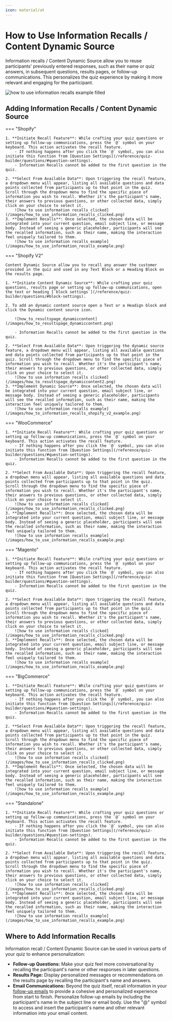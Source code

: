 ```yaml
---
icon: material/at
---
```


# How to Use Information Recalls / Content Dynamic Source

Information recalls / Content Dynamic Source allow you to reuse participants' previously entered responses, such as their name or quiz answers, in subsequent questions, results pages, or follow-up communications. This personalizes the quiz experience by making it more relevant and engaging for the participant.

![how to use information recalls example filled](/images/how_to_use_information_recalls_example_filled.png)

## Adding Information Recalls / Content Dynamic Source

=== "Shopify"

    1. **Initiate Recall Feature**: While crafting your quiz questions or setting up follow-up communications, press the `@` symbol on your keyboard. This action activates the recall feature. 
        - If nothing happens after you click the `@` symbol, you can also initiate this function from [Question Settings](/reference/quiz-builder/questions/#question-settings).
        - Information Recalls cannot be added to the first question in the quiz.

    2. **Select From Available Data**: Upon triggering the recall feature, a dropdown menu will appear, listing all available questions and data points collected from participants up to that point in the quiz. Scroll through the dropdown menu to find the specific piece of information you wish to recall. Whether it's the participant's name, their answers to previous questions, or other collected data, simply click on your choice to select it.
        ![how to use information recalls clicked](/images/how_to_use_information_recalls_clicked.png)
    3. **Implement Recalls**: Once selected, the chosen data will be integrated into your current question, email subject line, or message body. Instead of seeing a generic placeholder, participants will see the recalled information, such as their name, making the interaction feel uniquely tailored to them.
        ![how to use information recalls example](/images/how_to_use_information_recalls_example.png)

=== "Shopify V2"

    Content Dynamic Source allow you to recall any answer the customer provided in the quiz and used in any Text Block or a Heading Block on the results page.

    1. **Initiate Content Dynamic Source**: While crafting your quiz questions, results page or setting up follow-up communications, open the text or heading [`block settings`](/reference/quiz-builder/questions/#block-settings).

    2. To add an dynamic content source open a Text or a Headign block and click the Dynamic content source icon.

        ![how_to_resultspage_dynamiccontent](/images/how_to_resultspage_dynamiccontent.png)

        - Information Recalls cannot be added to the first question in the quiz.

    2. **Select From Available Data**: Upon triggering the dynamic source feature, a dropdown menu will appear, listing all available questions and data points collected from participants up to that point in the quiz. Scroll through the dropdown menu to find the specific piece of information you wish to recall. Whether it's the participant's name, their answers to previous questions, or other collected data, simply click on your choice to select it.
        ![how to use information recalls clicked](/images/how_to_resultspage_dynamiccontent2.png)
    3. **Implement Dynamic Source**: Once selected, the chosen data will be integrated into your current question, email subject line, or message body. Instead of seeing a generic placeholder, participants will see the recalled information, such as their name, making the interaction feel uniquely tailored to them.
        ![how to use information recalls example](/images/how_to_information_recalls_shopify_v2_example.png)

=== "WooCommerce"

    1. **Initiate Recall Feature**: While crafting your quiz questions or setting up follow-up communications, press the `@` symbol on your keyboard. This action activates the recall feature. 
        - If nothing happens after you click the `@` symbol, you can also initiate this function from [Question Settings](/reference/quiz-builder/questions/#question-settings).
        - Information Recalls cannot be added to the first question in the quiz.

    2. **Select From Available Data**: Upon triggering the recall feature, a dropdown menu will appear, listing all available questions and data points collected from participants up to that point in the quiz. Scroll through the dropdown menu to find the specific piece of information you wish to recall. Whether it's the participant's name, their answers to previous questions, or other collected data, simply click on your choice to select it.
        ![how to use information recalls clicked](/images/how_to_use_information_recalls_clicked.png)
    3. **Implement Recalls**: Once selected, the chosen data will be integrated into your current question, email subject line, or message body. Instead of seeing a generic placeholder, participants will see the recalled information, such as their name, making the interaction feel uniquely tailored to them.
        ![how to use information recalls example](/images/how_to_use_information_recalls_example.png)

=== "Magento"

    1. **Initiate Recall Feature**: While crafting your quiz questions or setting up follow-up communications, press the `@` symbol on your keyboard. This action activates the recall feature. 
        - If nothing happens after you click the `@` symbol, you can also initiate this function from [Question Settings](/reference/quiz-builder/questions/#question-settings).
        - Information Recalls cannot be added to the first question in the quiz.

    2. **Select From Available Data**: Upon triggering the recall feature, a dropdown menu will appear, listing all available questions and data points collected from participants up to that point in the quiz. Scroll through the dropdown menu to find the specific piece of information you wish to recall. Whether it's the participant's name, their answers to previous questions, or other collected data, simply click on your choice to select it.
        ![how to use information recalls clicked](/images/how_to_use_information_recalls_clicked.png)
    3. **Implement Recalls**: Once selected, the chosen data will be integrated into your current question, email subject line, or message body. Instead of seeing a generic placeholder, participants will see the recalled information, such as their name, making the interaction feel uniquely tailored to them.
        ![how to use information recalls example](/images/how_to_use_information_recalls_example.png)

=== "BigCommerce"

    1. **Initiate Recall Feature**: While crafting your quiz questions or setting up follow-up communications, press the `@` symbol on your keyboard. This action activates the recall feature. 
        - If nothing happens after you click the `@` symbol, you can also initiate this function from [Question Settings](/reference/quiz-builder/questions/#question-settings).
        - Information Recalls cannot be added to the first question in the quiz.

    2. **Select From Available Data**: Upon triggering the recall feature, a dropdown menu will appear, listing all available questions and data points collected from participants up to that point in the quiz. Scroll through the dropdown menu to find the specific piece of information you wish to recall. Whether it's the participant's name, their answers to previous questions, or other collected data, simply click on your choice to select it.
        ![how to use information recalls clicked](/images/how_to_use_information_recalls_clicked.png)
    3. **Implement Recalls**: Once selected, the chosen data will be integrated into your current question, email subject line, or message body. Instead of seeing a generic placeholder, participants will see the recalled information, such as their name, making the interaction feel uniquely tailored to them.
        ![how to use information recalls example](/images/how_to_use_information_recalls_example.png)

=== "Standalone"

    1. **Initiate Recall Feature**: While crafting your quiz questions or setting up follow-up communications, press the `@` symbol on your keyboard. This action activates the recall feature. 
        - If nothing happens after you click the `@` symbol, you can also initiate this function from [Question Settings](/reference/quiz-builder/questions/#question-settings).
        - Information Recalls cannot be added to the first question in the quiz.

    2. **Select From Available Data**: Upon triggering the recall feature, a dropdown menu will appear, listing all available questions and data points collected from participants up to that point in the quiz. Scroll through the dropdown menu to find the specific piece of information you wish to recall. Whether it's the participant's name, their answers to previous questions, or other collected data, simply click on your choice to select it.
        ![how to use information recalls clicked](/images/how_to_use_information_recalls_clicked.png)
    3. **Implement Recalls**: Once selected, the chosen data will be integrated into your current question, email subject line, or message body. Instead of seeing a generic placeholder, participants will see the recalled information, such as their name, making the interaction feel uniquely tailored to them.
        ![how to use information recalls example](/images/how_to_use_information_recalls_example.png)

## Where to Add Information Recalls

Information recall / Content Dynamic Source can be used in various parts of your quiz to enhance personalization:

- **Follow-up Questions:** Make your quiz feel more conversational by recalling the participant's name or other responses in later questions.
- **Results Page:** Display personalized messages or recommendations on the results page by recalling the participant's name and answers.
- **Email Communications:** Beyond the quiz itself, recall information in your [follow-up emails](/how-to-guides/send-result-emails/) to provide a cohesive and personalized experience from start to finish. Personalize follow-up emails by including the participant's name in the subject line or email body. Use the "@" symbol to access and insert the participant's name and other relevant information into your email content.

 